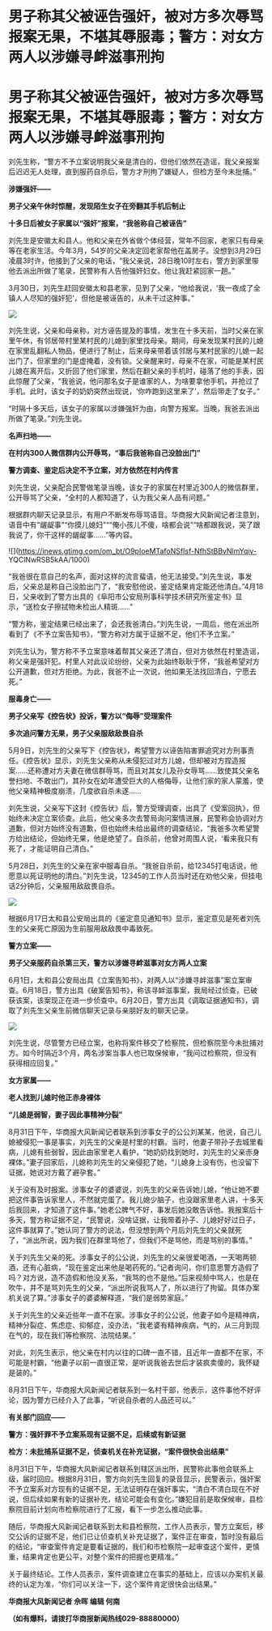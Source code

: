 # 男子称其父被诬告强奸，被对方多次辱骂报案无果，不堪其辱服毒；警方：对女方两人以涉嫌寻衅滋事刑拘

# 男子称其父被诬告强奸，被对方多次辱骂报案无果，不堪其辱服毒；警方：对女方两人以涉嫌寻衅滋事刑拘

刘先生称，“警方不予立案说明我父亲是清白的，但他们依然在造谣，我父亲报案后迟迟无人处理，直到服药自杀后，警方才刑拘了嫌疑人，但检方至今未批捕。”

**涉嫌强奸——**

**男子父亲午休时惊醒，发现陌生女子在旁翻其手机后制止**

**十多日后被女子家属以“强奸”报案，“我爸称自己被诬告”**

刘先生是安徽太和县人。他和父亲在外省做个体经营，常年不回家，老家只有母亲等在老家生活。今年3月，54岁的父亲决定回老家帮他在盖房子。没想到3月29日凌晨3时许，他接到了父亲的电话，“我父亲说，28日晚10时左右，警方到家里带他去派出所做了笔录，民警称有人告他强奸妇女。他让我赶紧回家一趟。”

3月30日，刘先生赶回安徽太和县老家，见到了父亲，“他给我说，‘我一夜成了全镇人人尽知的强奸犯’，但他是被诬告的，从未干过这种事。”

![](https://inews.gtimg.com/om_bt/OMPqtLCIL7UFMCXSH1QhIFNGW0E1N8m2wP83HLUhoGyXIAA/1000)

刘先生说，父亲和母亲称，对方诬告提及的事情，发生在十多天前，当时父亲在家里午休，有邻居带村里某村民的儿媳到家里找母亲。期间，母亲发现某村民的儿媳在家里乱翻私人物品，便进行了制止，后来母亲带着该邻居与某村民家的儿媳一起出门了，但家里的门是虚掩着，没有锁。父亲醒来时，母亲不在家，可能是某村民儿媳在离开后，又折回了他们家里，然后在翻父亲的手机时，碰落了他的手表，因此惊醒了父亲，“我爸说，他问那名女子是谁家的人，为啥要拿他手机，并抢过了手机。此时，该女子的奶奶突然出现说，‘你咋跑到这里来了’，然后带走了女子。”

“时隔十多天后，该女子的家属以涉嫌强奸为由，向警方报案。当晚，我爸去派出所做了笔录。”刘先生说。

**名声扫地——**

**在村内300人微信群内公开辱骂，“事后我爸称自己没脸出门”**

**警方调查、鉴定后决定不予立案，对方依然在村内传言**

刘先生说，父亲配合民警做笔录当晚，该女子的家属在村里近300人的微信群里，公开辱骂了父亲，“全村的人都知道了，认为我父亲人品有问题。”

根据群内聊天记录显示，有用户不断发布辱骂语音。华商报大风新闻记者注意到，语音中有“龌龊事”“你摸儿媳妇”““俺小孩儿不傻，啥都会说”“啥都跟我说，哭了跟我说了，你干这样的龌龊事……”等内容。

![](https://inews.gtimg.com/om_bt/O9pIoeMTafoNSfIsf-NfhStBBvNlmYqiv-
YQClNwRSB5kAA/1000)

“我爸很在意自己的名声，面对这样的流言蜚语，他无法接受。”刘先生说，事发后，父亲总是称自己没脸出门了，“我安慰他说，鉴定结果肯定能还他清白。”4月18日，父亲收到了警方出具的《阜阳市公安局刑事科学技术研究所鉴定书》显示，“送检女子擦拭物未检出人精斑……”

“警方称，鉴定结果已经出来了，会还我爸清白。”刘先生说，一周后，他在派出所看到了《不予立案告知书》，“警方称对方属于证据不足，他们不予立案。”

刘先生认为，警方称不予立案意味着帮其父亲还了清白，但对方依然在村里造谣，称父亲是强奸犯。村里人对此议论纷纷，父亲为此始终耿耿于怀，“我爸希望对方公开道歉，但对方拒绝。为此，我爸不止一次说，他如果无法找回清白，宁愿去死。”

**服毒身亡——**

**男子父亲写《控告状》投诉，警方以“侮辱”受理案件**

**多次追问警方无果，男子父亲服敌敌畏自杀**

5月9日，刘先生的父亲写下《控告状》，希望警方以诬告陷害罪追究对方刑事责任。《控告状》显示，刘先生父亲称从未侵犯过对方儿媳，但却被对方捏造报案……还称遭对方夫妻在微信群辱骂，而且对其女儿及孙女辱骂……致使其父亲名誉扫地、不敢出门，其孙女在幼年遭受巨大的人格侮辱，让他们家的家人蒙羞，使他父亲精神极度崩溃，几度欲自杀未遂……

刘先生说，父亲写下这封《控告状》后，警方受理调查，出具了《受案回执》，但始终未决定立案侦查。此后，他父亲多次去警局询问案情进展，民警称会协调对方道歉，但对方始终没有道歉，但也始终未给出最终的调查结论，“我爸多次希望警方给出结论，但始终无果，他是绝望了。自杀前，他曾对周围人说，‘看来我只有死了，才能证明自己清白。”

5月28日，刘先生的父亲在家中服毒自杀。“我爸自杀前，给12345打电话说，他愿意以死证明他的清白。”刘先生说，12345的工作人员当时还在劝他父亲，但挂电话2分钟后，父亲服用敌敌畏自杀。

![](https://inews.gtimg.com/om_bt/Omg8F_WgVTxu3qeGnA-C8PlNNVThrYy9wLnoUCt4LVSQQAA/1000)

根据6月17日太和县公安局出具的《鉴定意见通知书》显示，鉴定意见是死者刘先生的父亲死亡原因为生前服用敌敌畏中毒致死。

**警方立案——**

**男子父亲服药自杀第三天，警方以涉嫌寻衅滋事对女方两人立案**

6月1日，太和县公安局出具《立案告知书》，对两人以“涉嫌寻衅滋事”案立案审查。6月18日，警方出具《破案告知书》，称该寻衅滋事案，我局经过侦查，已破获该案，该案现正在进一步侦查中。6月20日，警方出具《调取证据通知书》，调取了刘先生父亲生前微信聊天记录与亲朋好友的聊天记录。

![](https://inews.gtimg.com/om_bt/OnT1-gwihEfqBBPeXc6AzS8LJNVc_9FT9jB9sziWRefZ4AA/1000)

刘先生说，尽管警方已经立案，也称将案件移交了检察院，但检察院至今未批捕对方。如今时隔近3个月，两名涉案当事人也已取保候审，“我问过检察院，但没有获得相应回复。”

**女方家属——**

**老人找到儿媳时他正赤身裸体**

**“儿媳是弱智，妻子因此事精神分裂”**

8月31日下午，华商报大风新闻记者联系到涉事女子的公公刘某某，他说，自己儿媳被侵犯一事是事实，刘先生的父亲是村里的村霸。当时，他妻子带孙子去城里看病，儿媳有些弱智，因此由家里老人看护，“她奶奶找到她时，刘先生的父亲赤身裸体。”妻子回家后，儿媳称刘先生的父亲侵犯了她，“儿媳身上没有伤，也没留下证据，她说对方戴了避孕套。”

关于没有及时报案。涉事女子的婆婆说，刘先生的父亲告诉她儿媳，“他让她不要把这件事告诉家里人，不然就完蛋了。我儿媳少脑子，也没跟家里老人讲，十多天后我回来，才知道了这件事。”她老公脾气不好，事发后她没敢告诉他。我报案后十多天，警方称证据不足，“民警说，没啥证据，让我带着孙子、儿媳好好过日子，这件事就算了。”她认同了警方的说法，但没想到两个月后刘先生的父亲就死了，“派出所说，因为我们在群里骂他了，但我们不是骂他，而是骂别的事情。”

关于刘先生父亲的死。涉事女子的公公说，刘先生的父亲很爱喝酒，一天喝两顿酒，还有心脏病，“现在鉴定出来他是喝药死的。”记者询问，你们意思警方造假了吗？对方说，造不造假和他没关系，“我骂的也不是他。”后来视频中骂人，也是在吹牛，并不是骂刘先生的父亲，“派出所说我骂人了，所以进行了拘留。具体办案机关说了算。”涉事女子的婆婆解释道，“我们是弱势家庭。”

关于刘先生的父亲近些年一直不在家。涉事女子的公公说，他妻子如今是精神病，精神分裂症、焦虑症、抑郁症，没办法，“我老婆有精神疾病，气的，从三月到现在气的，现在我们等检察院、法院结果。”

对此，刘先生表示，他父亲在村内以往的口碑一直不错，且近年一直都不在家，不可能是村霸，“他妻子以前一直很正常，是听说我爸去世后才装疯卖傻的，我怀疑是装的。”

8月31日下午，华商报大风新闻记者联系到一名村干部，他表示，这件事他不好评论，因为警方已经介入了此事，“听说自杀者的人品还可以。”

**有关部门回应——**

**警方：强奸罪不予立案系现有证据不足，后续或有新证据**

**检方：未批捕系证据不足，侦查机关在补充证据，“案件很快会出结果”**

8月31日下午，华商报大风新闻记者联系到辖区派出所，民警称此事他会联系上级，届时回应。根据8月31日，警方向刘先生回复的录音显示，民警表示，强奸案不予立案系对方现有的证据不足，无法证明存在强奸事实，“清白不清白现在不好说，但后续如果有新的证据补充，结论可能会有变化。”嫌犯目前是取保候审，县检察院目前计划向市检察院进行了汇报，看下一步怎么推动此事。

随后，华商报大风新闻记者联系到太和县检察院，工作人员表示，警方立案后，移交公诉的证据不足，他们已让侦查机关补充证据了，案件正在审查，暂时没有最后的结论，“审查案件肯定是要看证据的，我们和市检察院一起审查这个案件，更慎重，结果肯定也更公平，对整个案件的把握也更精准。”

关于最终结论。工作人员表示，案件调查建立在事实的基础上，应该以办案机关最终的认定为准，“你们可以关注一下，这个案件肯定很快会出结果。”

**华商报大风新闻记者 佘晖 编辑 何南**

**（如有爆料，请拨打华商报新闻热线029-88880000）**

